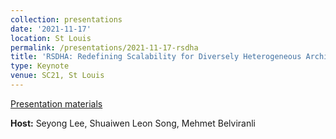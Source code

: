 ```yaml
---
collection: presentations
date: '2021-11-17'
location: St Louis
permalink: /presentations/2021-11-17-rsdha
title: 'RSDHA: Redefining Scalability for Diversely Heterogeneous Architectures Workshop'
type: Keynote
venue: SC21, St Louis
---
```


[Presentation materials](https://sc21.supercomputing.org/session/?sess=sess504)


**Host:** Seyong Lee, Shuaiwen Leon Song, Mehmet Belviranli
